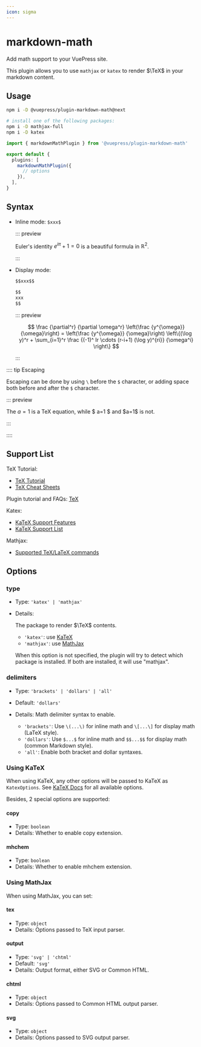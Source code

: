 ```yaml
---
icon: sigma
---
```


# markdown-math

<NpmBadge package="@vuepress/plugin-markdown-math" />

Add math support to your VuePress site.

This plugin allows you to use `mathjax` or `katex` to render $\TeX$ in your markdown content.

## Usage

```bash
npm i -D @vuepress/plugin-markdown-math@next

# install one of the following packages:
npm i -D mathjax-full
npm i -D katex
```

```ts title=".vuepress/config.ts"
import { markdownMathPlugin } from '@vuepress/plugin-markdown-math'

export default {
  plugins: [
    markdownMathPlugin({
      // options
    }),
  ],
}
```

## Syntax

- Inline mode: `$xxx$`

  ::: preview

  Euler's identity $e^{i\pi}+1=0$ is a beautiful formula in $\mathbb{R}^2$.

  :::

- Display mode:

  ```md
  $$xxx$$

  $$
  xxx
  $$
  ```

  ::: preview

  $$
  \frac {\partial^r} {\partial \omega^r} \left(\frac {y^{\omega}} {\omega}\right)
  = \left(\frac {y^{\omega}} {\omega}\right) \left\{(\log y)^r + \sum_{i=1}^r \frac {(-1)^ Ir \cdots (r-i+1) (\log y)^{ri}} {\omega^i} \right\}
  $$

  :::

:::: tip Escaping

Escaping can be done by using `\` before the `$` character, or adding space both before and after the `$` character.

::: preview

The $a=1$ is a TeX equation, while $ a=1 $ and \$a=1$ is not.

:::

::::

## Support List

TeX Tutorial:

- [TeX Tutorial](https://www.overleaf.com/learn/latex/Learn_LaTeX_in_30_minutes)
- [TeX Cheat Sheets](https://mdit-plugins.github.io/tex.html#tex-tutorial)

Plugin tutorial and FAQs: [TeX](https://mdit-plugins.github.io/tex.html#tex-tutorial)

Katex:

- [KaTeX Support Features](https://katex.org/docs/supported.html)
- [KaTeX Support List](https://katex.org/docs/support_table.html)

Mathjax:

- [Supported TeX/LaTeX commands](https://docs.mathjax.org/en/latest/input/tex/macros/index.html#tex-commands)

## Options

### type

- Type: `'katex' | 'mathjax'`
- Details:

  The package to render $\TeX$ contents.

  - `'katex'`: use [KaTeX](https://katex.org/)
  - `'mathjax'`: use [MathJax](https://www.mathjax.org/)

  When this option is not specified, the plugin will try to detect which package is installed. If both are installed, it will use "mathjax".

### delimiters

- Type: `'brackets' | 'dollars' | 'all'`
- Default: `'dollars'`
- Details: Math delimiter syntax to enable.

  - `'brackets'`: Use `\(...\)` for inline math and `\[...\]` for display math (LaTeX style).
  - `'dollars'`: Use `$...$` for inline math and `$$...$$` for display math (common Markdown style).
  - `'all'`: Enable both bracket and dollar syntaxes.

### Using KaTeX

When using KaTeX, any other options will be passed to KaTeX as `KatexOptions`. See [KaTeX Docs](https://katex.org/docs/options.html) for all available options.

Besides, 2 special options are supported:

#### copy

- Type: `boolean`
- Details: Whether to enable copy extension.

#### mhchem

- Type: `boolean`
- Details: Whether to enable mhchem extension.

### Using MathJax

When using MathJax, you can set:

#### tex

- Type: `object`
- Details: Options passed to TeX input parser.

#### output

- Type: `'svg' | 'chtml'`
- Default: `'svg'`
- Details: Output format, either SVG or Common HTML.

#### chtml

- Type: `object`
- Details: Options passed to Common HTML output parser.

#### svg

- Type: `object`
- Details: Options passed to SVG output parser.
